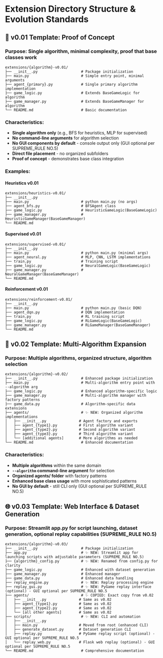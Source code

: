 # Extension Directory Structure & Evolution Standards

## 🌱 **v0.01 Template: Proof of Concept**

### **Purpose**: Single algorithm, minimal complexity, proof that base classes work

```
extensions/{algorithm}-v0.01/
├── __init__.py                    # Package initialization
├── main.py                        # Simple entry point, minimal arguments
├── agent_{primary}.py             # Single primary algorithm implementation
├── game_logic.py                  # Extends BaseGameLogic for algorithm
├── game_manager.py                # Extends BaseGameManager for algorithm
└── README.md                      # Basic documentation
```

### **Characteristics**:
- **Single algorithm only** (e.g., BFS for heuristics, MLP for supervised)
- **No command-line arguments** for algorithm selection
- **No GUI components by default** - console output only (GUI optional per SUPREME_RULE NO.5)
- **Direct file placement** - no organized subfolders
- **Proof of concept** - demonstrates base class integration

### **Examples**:

#### **Heuristics v0.01**
```
extensions/heuristics-v0.01/
├── __init__.py
├── main.py                        # python main.py (no args)
├── agent_bfs.py                   # BFSAgent class
├── game_logic.py                  # HeuristicGameLogic(BaseGameLogic)
├── game_manager.py                # HeuristicGameManager(BaseGameManager)
└── README.md
```

#### **Supervised v0.01**
```
extensions/supervised-v0.01/
├── __init__.py
├── main.py                        # python main.py (minimal args)
├── agent_neural.py                # MLP, CNN, LSTM implementations
├── train.py                       # Training script
├── game_logic.py                  # NeuralGameLogic(BaseGameLogic)
├── game_manager.py                # NeuralGameManager(BaseGameManager)
└── README.md
```

#### **Reinforcement v0.01**
```
extensions/reinforcement-v0.01/
├── __init__.py
├── main.py                        # python main.py (basic DQN)
├── agent_dqn.py                   # DQN implementation
├── train.py                       # RL training script
├── game_logic.py                  # RLGameLogic(BaseGameLogic)
├── game_manager.py                # RLGameManager(BaseGameManager)
└── README.md
```

## 🚀 **v0.02 Template: Multi-Algorithm Expansion**

### **Purpose**: Multiple algorithms, organized structure, algorithm selection

```
extensions/{algorithm}-v0.02/
├── __init__.py                    # Enhanced package initialization
├── main.py                        # Multi-algorithm entry point with --algorithm arg
├── game_logic.py                  # Enhanced algorithm-specific logic
├── game_manager.py                # Multi-algorithm manager with factory patterns
├── game_data.py                   # Algorithm-specific data extensions
├── agents/                        # ✨ NEW: Organized algorithm implementations
│   ├── __init__.py               # Agent factory and exports
│   ├── agent_{type1}.py          # First algorithm variant
│   ├── agent_{type2}.py          # Second algorithm variant
│   ├── agent_{type3}.py          # Third algorithm variant
│   └── [additional agents]       # More algorithms as needed
└── README.md                      # Enhanced documentation
```

### **Characteristics**:
- **Multiple algorithms** within the same domain
- **`--algorithm` command-line argument** for selection
- **Organized agents/ folder** with factory patterns
- **Enhanced base class usage** with more sophisticated patterns
- **No GUI by default** - still CLI only (GUI optional per SUPREME_RULE NO.5)

## 🌐 **v0.03 Template: Web Interface & Dataset Generation**

### **Purpose**: Streamlit app.py for script launching, dataset generation, optional replay capabilities (SUPREME_RULE NO.5)

```
extensions/{algorithm}-v0.03/
├── __init__.py                    # Package initialization
├── app.py                         # ✨ NEW: Streamlit app for launching scripts with adjustable parameters (SUPREME_RULE NO.5)
├── {algorithm}_config.py          # ✨ NEW: Renamed from config.py for clarity
├── game_logic.py                  # Enhanced with dataset generation
├── game_manager.py                # Enhanced manager
├── game_data.py                   # Enhanced data handling
├── replay_engine.py               # ✨ NEW: Replay processing engine
├── replay_gui.py                  # ✨ NEW: PyGame replay interface (optional) - GUI optional per SUPREME_RULE NO.5
├── agents/                        # ✨ COPIED: Exact copy from v0.02
│   ├── __init__.py               # Same as v0.02
│   ├── agent_{type1}.py          # Same as v0.02
│   ├── agent_{type2}.py          # Same as v0.02
│   └── [all other agents]        # Same as v0.02
├── scripts/                       # ✨ NEW: CLI and automation
│   ├── __init__.py
│   ├── main.py                   # Moved from root (enhanced CLI)
│   ├── generate_dataset.py       # Dataset generation CLI
│   ├── replay.py                 # PyGame replay script (optional) - GUI optional per SUPREME_RULE NO.5
│   └── replay_web.py             # Flask web replay (optional) - GUI optional per SUPREME_RULE NO.5
└── README.md                      # Comprehensive documentation
```
